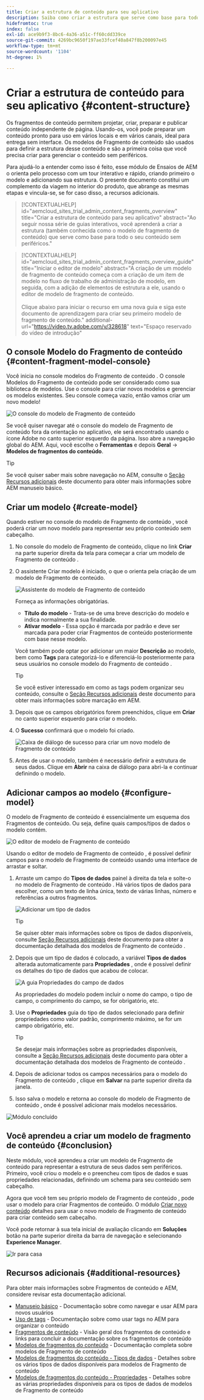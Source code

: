```yaml
---
title: Criar a estrutura de conteúdo para seu aplicativo
description: Saiba como criar a estrutura que serve como base para todo o seu conteúdo sem periféricos usando modelos de Fragmento de conteúdo AEM.
hidefromtoc: true
index: false
exl-id: ace9b9f3-8bc6-4a36-a51c-ff60cdd339ce
source-git-commit: 4269bc9650f197ae33fcef40a847f8b200097e45
workflow-type: tm+mt
source-wordcount: '1104'
ht-degree: 1%

---
```


# Criar a estrutura de conteúdo para seu aplicativo {#content-structure}

Os fragmentos de conteúdo permitem projetar, criar, preparar e publicar conteúdo independente de página. Usando-os, você pode preparar um conteúdo pronto para uso em vários locais e em vários canais, ideal para entrega sem interface. Os modelos de Fragmento de conteúdo são usados para definir a estrutura desse conteúdo e são a primeira coisa que você precisa criar para gerenciar o conteúdo sem periféricos.

Para ajudá-lo a entender como isso é feito, esse módulo de Ensaios de AEM o orienta pelo processo com um tour interativo e rápido, criando primeiro o modelo e adicionando sua estrutura. O presente documento constitui um complemento da viagem no interior do produto, que abrange as mesmas etapas e vincula-se, se for caso disso, a recursos adicionais.

>[!CONTEXTUALHELP]
>id="aemcloud_sites_trial_admin_content_fragments_overview"
>title="Criar a estrutura de conteúdo para seu aplicativo"
>abstract="Ao seguir nossa série de guias interativos, você aprenderá a criar a estrutura (também conhecida como o modelo de fragmento de conteúdo) que serve como base para todo o seu conteúdo sem periféricos."

>[!CONTEXTUALHELP]
>id="aemcloud_sites_trial_admin_content_fragments_overview_guide"
>title="Iniciar o editor de modelo"
>abstract="A criação de um modelo de fragmento de conteúdo começa com a criação de um item de modelo no fluxo de trabalho de administração de modelo, em seguida, com a adição de elementos de estrutura a ele, usando o editor de modelo de fragmento de conteúdo.<br><br>Clique abaixo para iniciar o recurso em uma nova guia e siga este documento de aprendizagem para criar seu primeiro modelo de fragmento de conteúdo."
>additional-url="https://video.tv.adobe.com/v/328618" text="Espaço reservado do vídeo de introdução"

## O console Modelo do Fragmento de conteúdo {#content-fragment-model-console}

Você inicia no console modelos do Fragmento de conteúdo . O console Modelos do Fragmento de conteúdo pode ser considerado como sua biblioteca de modelos. Use o console para criar novos modelos e gerenciar os modelos existentes. Seu console começa vazio, então vamos criar um novo modelo!

![O console do modelo de Fragmento de conteúdo](assets/content-structure/content-fragment-model-console.png)

Se você quiser navegar até o console do modelo de Fragmento de conteúdo fora da orientação no aplicativo, ele será encontrado usando o ícone Adobe no canto superior esquerdo da página. Isso abre a navegação global do AEM. Aqui, você escolhe o **Ferramentas** e depois **Geral** -> **Modelos de fragmentos do conteúdo**.

>[!TIP]
>
>Se você quiser saber mais sobre navegação no AEM, consulte o [Seção Recursos adicionais](#additional-resources) deste documento para obter mais informações sobre AEM manuseio básico.

## Criar um modelo {#create-model}

Quando estiver no console do modelo de Fragmento de conteúdo , você poderá criar um novo modelo para representar seu próprio conteúdo sem cabeçalho.

1. No console do modelo de Fragmento de conteúdo, clique no link **Criar** na parte superior direita da tela para começar a criar um modelo de Fragmento de conteúdo .

1. O assistente Criar modelo é iniciado, o que o orienta pela criação de um modelo de Fragmento de conteúdo.

   ![Assistente do modelo de Fragmento de conteúdo](assets/content-structure/model-wizard.png)

   Forneça as informações obrigatórias.

   * **Título do modelo** - Trata-se de uma breve descrição do modelo e indica normalmente a sua finalidade.
   * **Ativar modelo** - Essa opção é marcada por padrão e deve ser marcada para poder criar Fragmentos de conteúdo posteriormente com base nesse modelo.

   Você também pode optar por adicionar um maior **Descrição** ao modelo, bem como **Tags** para categorizá-lo e diferenciá-lo posteriormente para seus usuários no console modelo do Fragmento de conteúdo .

   >[!TIP]
   >
   >Se você estiver interessado em como as tags podem organizar seu conteúdo, consulte o [Seção Recursos adicionais](#additional-resources) deste documento para obter mais informações sobre marcação em AEM.

1. Depois que os campos obrigatórios forem preenchidos, clique em **Criar** no canto superior esquerdo para criar o modelo.

1. O **Sucesso** confirmará que o modelo foi criado.

   ![Caixa de diálogo de sucesso para criar um novo modelo de Fragmento de conteúdo](assets/content-structure/success.png)

1. Antes de usar o modelo, também é necessário definir a estrutura de seus dados. Clique em **Abrir** na caixa de diálogo para abri-la e continuar definindo o modelo.

## Adicionar campos ao modelo {#configure-model}

O modelo de Fragmento de conteúdo é essencialmente um esquema dos Fragmentos de conteúdo. Ou seja, define quais campos/tipos de dados o modelo contém.

![O editor de modelo de Fragmento de conteúdo](assets/content-structure/model-editor.png)

Usando o editor de modelo de Fragmento de conteúdo , é possível definir campos para o modelo de Fragmento de conteúdo usando uma interface de arrastar e soltar.

1. Arraste um campo do **Tipos de dados** painel à direita da tela e solte-o no modelo de Fragmento de conteúdo . Há vários tipos de dados para escolher, como um texto de linha única, texto de várias linhas, número e referências a outros fragmentos.

   ![Adicionar um tipo de dados](assets/content-structure/drop-fields.png)

   >[!TIP]
   >
   >Se quiser obter mais informações sobre os tipos de dados disponíveis, consulte [Seção Recursos adicionais](#additional-resources) deste documento para obter a documentação detalhada dos modelos de Fragmento de conteúdo .

1. Depois que um tipo de dados é colocado, a variável **Tipos de dados** alterada automaticamente para **Propriedades** , onde é possível definir os detalhes do tipo de dados que acabou de colocar.

   ![A guia Propriedades do campo de dados](assets/content-structure/data-type-properties.png)

   As propriedades do modelo podem incluir o nome do campo, o tipo de campo, o comprimento do campo, se for obrigatório, etc.

1. Use o **Propriedades** guia do tipo de dados selecionado para definir propriedades como valor padrão, comprimento máximo, se for um campo obrigatório, etc.

   >[!TIP]
   >
   >Se desejar mais informações sobre as propriedades disponíveis, consulte a [Seção Recursos adicionais](#additional-resources) deste documento para obter a documentação detalhada dos modelos de Fragmento de conteúdo .

1. Depois de adicionar todos os campos necessários para o modelo do Fragmento de conteúdo , clique em **Salvar** na parte superior direita da janela.

1. Isso salva o modelo e retorna ao console do modelo de Fragmento de conteúdo , onde é possível adicionar mais modelos necessários.

![Módulo concluído](assets/content-structure/content-fragment-model-console-populated.png)

## Você aprendeu a criar um modelo de fragmento de conteúdo {#conclusion}

Neste módulo, você aprendeu a criar um modelo de Fragmento de conteúdo para representar a estrutura de seus dados sem periféricos. Primeiro, você criou o modelo e o preencheu com tipos de dados e suas propriedades relacionadas, definindo um schema para seu conteúdo sem cabeçalho.

Agora que você tem seu próprio modelo de Fragmento de conteúdo , pode usar o modelo para criar Fragmentos de conteúdo. O módulo [Criar novo conteúdo](create-content.md) detalhes para usar o novo modelo de Fragmento de conteúdo para criar conteúdo sem cabeçalho.

Você pode retornar à sua tela inicial de avaliação clicando em **Soluções** botão na parte superior direita da barra de navegação e selecionando **Experience Manager**.

![Ir para casa](assets/content-structure/home.png)

## Recursos adicionais {#additional-resources}

Para obter mais informações sobre Fragmentos de conteúdo e AEM, considere revisar esta documentação adicional.

* [Manuseio básico](/help/sites-cloud/authoring/getting-started/basic-handling.md) - Documentação sobre como navegar e usar AEM para novos usuários
* [Uso de tags](/help/sites-cloud/authoring/features/tags.md) - Documentação sobre como usar tags no AEM para organizar o conteúdo
* [Fragmentos de conteúdo](/help/assets/content-fragments/content-fragments.md) - Visão geral dos fragmentos de conteúdo e links para concluir a documentação sobre os fragmentos de conteúdo
* [Modelos de fragmentos do conteúdo](/help/assets/content-fragments/content-fragments-models.md) - Documentação completa sobre modelos de Fragmento de conteúdo
* [Modelos de fragmentos do conteúdo - Tipos de dados](/help/assets/content-fragments/content-fragments-models.md#data-types) - Detalhes sobre os vários tipos de dados disponíveis para modelos de Fragmento de conteúdo
* [Modelos de fragmentos do conteúdo - Propriedades](/help/assets/content-fragments/content-fragments-models.md#data-types) - Detalhes sobre as várias propriedades disponíveis para os tipos de dados de modelos de Fragmento de conteúdo
